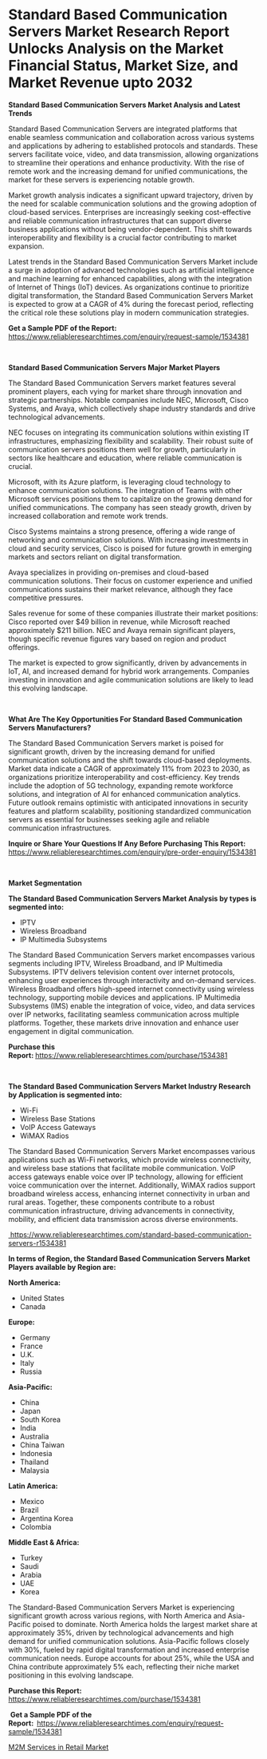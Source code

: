 <p><h1>Standard Based Communication Servers Market Research Report Unlocks Analysis on the Market Financial Status, Market Size, and Market Revenue upto 2032</h1></p><p><strong>Standard Based Communication Servers Market Analysis and Latest Trends</strong></p>
<p><p>Standard Based Communication Servers are integrated platforms that enable seamless communication and collaboration across various systems and applications by adhering to established protocols and standards. These servers facilitate voice, video, and data transmission, allowing organizations to streamline their operations and enhance productivity. With the rise of remote work and the increasing demand for unified communications, the market for these servers is experiencing notable growth.</p><p>Market growth analysis indicates a significant upward trajectory, driven by the need for scalable communication solutions and the growing adoption of cloud-based services. Enterprises are increasingly seeking cost-effective and reliable communication infrastructures that can support diverse business applications without being vendor-dependent. This shift towards interoperability and flexibility is a crucial factor contributing to market expansion.</p><p>Latest trends in the Standard Based Communication Servers Market include a surge in adoption of advanced technologies such as artificial intelligence and machine learning for enhanced capabilities, along with the integration of Internet of Things (IoT) devices. As organizations continue to prioritize digital transformation, the Standard Based Communication Servers Market is expected to grow at a CAGR of 4% during the forecast period, reflecting the critical role these solutions play in modern communication strategies.</p></p>
<p><strong>Get a Sample PDF of the Report:&nbsp;</strong> <a href="https://www.reliableresearchtimes.com/enquiry/request-sample/1534381?utm_campaign=2479&utm_medium=2&utm_source=Github&utm_content=ia&utm_term=15022025&utm_id=standard-based-communication-servers">https://www.reliableresearchtimes.com/enquiry/request-sample/1534381</a></p>
<p>&nbsp;</p>
<p><strong>Standard Based Communication Servers Major Market Players</strong></p>
<p><p>The Standard Based Communication Servers market features several prominent players, each vying for market share through innovation and strategic partnerships. Notable companies include NEC, Microsoft, Cisco Systems, and Avaya, which collectively shape industry standards and drive technological advancements.</p><p>NEC focuses on integrating its communication solutions within existing IT infrastructures, emphasizing flexibility and scalability. Their robust suite of communication servers positions them well for growth, particularly in sectors like healthcare and education, where reliable communication is crucial.</p><p>Microsoft, with its Azure platform, is leveraging cloud technology to enhance communication solutions. The integration of Teams with other Microsoft services positions them to capitalize on the growing demand for unified communications. The company has seen steady growth, driven by increased collaboration and remote work trends.</p><p>Cisco Systems maintains a strong presence, offering a wide range of networking and communication solutions. With increasing investments in cloud and security services, Cisco is poised for future growth in emerging markets and sectors reliant on digital transformation.</p><p>Avaya specializes in providing on-premises and cloud-based communication solutions. Their focus on customer experience and unified communications sustains their market relevance, although they face competitive pressures.</p><p>Sales revenue for some of these companies illustrate their market positions: Cisco reported over $49 billion in revenue, while Microsoft reached approximately $211 billion. NEC and Avaya remain significant players, though specific revenue figures vary based on region and product offerings.</p><p>The market is expected to grow significantly, driven by advancements in IoT, AI, and increased demand for hybrid work arrangements. Companies investing in innovation and agile communication solutions are likely to lead this evolving landscape.</p></p>
<p>&nbsp;</p>
<p><strong>What Are The Key Opportunities For Standard Based Communication Servers Manufacturers?</strong></p>
<p><p>The Standard Based Communication Servers market is poised for significant growth, driven by the increasing demand for unified communication solutions and the shift towards cloud-based deployments. Market data indicate a CAGR of approximately 11% from 2023 to 2030, as organizations prioritize interoperability and cost-efficiency. Key trends include the adoption of 5G technology, expanding remote workforce solutions, and integration of AI for enhanced communication analytics. Future outlook remains optimistic with anticipated innovations in security features and platform scalability, positioning standardized communication servers as essential for businesses seeking agile and reliable communication infrastructures.</p></p>
<p><strong>Inquire or Share Your Questions If Any Before Purchasing This Report:</strong> <a href="https://www.reliableresearchtimes.com/enquiry/pre-order-enquiry/1534381?utm_campaign=2479&utm_medium=2&utm_source=Github&utm_content=ia&utm_term=15022025&utm_id=standard-based-communication-servers">https://www.reliableresearchtimes.com/enquiry/pre-order-enquiry/1534381</a></p>
<p>&nbsp;</p>
<p><strong>Market Segmentation</strong></p>
<p><strong>The Standard Based Communication Servers Market Analysis by types is segmented into:</strong></p>
<p><ul><li>IPTV</li><li>Wireless Broadband</li><li>IP Multimedia Subsystems</li></ul></p>
<p><p>The Standard Based Communication Servers market encompasses various segments including IPTV, Wireless Broadband, and IP Multimedia Subsystems. IPTV delivers television content over internet protocols, enhancing user experiences through interactivity and on-demand services. Wireless Broadband offers high-speed internet connectivity using wireless technology, supporting mobile devices and applications. IP Multimedia Subsystems (IMS) enable the integration of voice, video, and data services over IP networks, facilitating seamless communication across multiple platforms. Together, these markets drive innovation and enhance user engagement in digital communication.</p></p>
<p><strong>Purchase this Report:&nbsp;</strong><a href="https://www.reliableresearchtimes.com/purchase/1534381?utm_campaign=2479&utm_medium=2&utm_source=Github&utm_content=ia&utm_term=15022025&utm_id=standard-based-communication-servers">https://www.reliableresearchtimes.com/purchase/1534381</a></p>
<p>&nbsp;</p>
<p><strong>The Standard Based Communication Servers Market Industry Research by Application is segmented into:</strong></p>
<p><ul><li>Wi-Fi</li><li>Wireless Base Stations</li><li>VoIP Access Gateways</li><li>WiMAX Radios</li></ul></p>
<p><p>The Standard Based Communication Servers Market encompasses various applications such as Wi-Fi networks, which provide wireless connectivity, and wireless base stations that facilitate mobile communication. VoIP access gateways enable voice over IP technology, allowing for efficient voice communication over the internet. Additionally, WiMAX radios support broadband wireless access, enhancing internet connectivity in urban and rural areas. Together, these components contribute to a robust communication infrastructure, driving advancements in connectivity, mobility, and efficient data transmission across diverse environments.</p></p>
<p><a href="https://www.reliableresearchtimes.com/standard-based-communication-servers-r1534381?utm_campaign=2479&utm_medium=2&utm_source=Github&utm_content=ia&utm_term=15022025&utm_id=standard-based-communication-servers">&nbsp;https://www.reliableresearchtimes.com/standard-based-communication-servers-r1534381</a></p>
<p><strong>In terms of Region, the Standard Based Communication Servers Market Players available by Region are:</strong></p>
<p>
    <p> <strong> North America: </strong>
        <ul>
            <li>United States</li>
            <li>Canada</li>
        </ul>
        </p> 
    <p> <strong> Europe: </strong>
        <ul>
            <li>Germany</li>
            <li>France</li>
            <li>U.K.</li>
            <li>Italy</li>
            <li>Russia</li>
        </ul>
        </p> 
    <p> <strong> Asia-Pacific: </strong>
        <ul>
            <li>China</li>
            <li>Japan</li>
            <li>South Korea</li>
            <li>India</li>
            <li>Australia</li>
            <li>China Taiwan</li>
            <li>Indonesia</li>
            <li>Thailand</li>
            <li>Malaysia</li>
        </ul>
        </p> 
    <p> <strong> Latin America: </strong>
        <ul>
            <li>Mexico</li>
            <li>Brazil</li>
            <li>Argentina Korea</li>
            <li>Colombia</li>
        </ul>
        </p> 
    <p> <strong> Middle East & Africa: </strong>
        <ul>
            <li>Turkey</li>
            <li>Saudi</li>
            <li>Arabia</li>
            <li>UAE</li>
            <li>Korea</li>
        </ul>
    </p>
    </p>
<p><p>The Standard-Based Communication Servers Market is experiencing significant growth across various regions, with North America and Asia-Pacific poised to dominate. North America holds the largest market share at approximately 35%, driven by technological advancements and high demand for unified communication solutions. Asia-Pacific follows closely with 30%, fueled by rapid digital transformation and increased enterprise communication needs. Europe accounts for about 25%, while the USA and China contribute approximately 5% each, reflecting their niche market positioning in this evolving landscape.</p></p>
<p><strong>Purchase this Report: </strong><a href="https://www.reliableresearchtimes.com/purchase/1534381?utm_campaign=2479&utm_medium=2&utm_source=Github&utm_content=ia&utm_term=15022025&utm_id=standard-based-communication-servers">https://www.reliableresearchtimes.com/purchase/1534381</a></p>
<p>&nbsp;<strong>Get a Sample PDF of the Report:&nbsp;&nbsp;</strong><a href="https://www.reliableresearchtimes.com/enquiry/request-sample/1534381?utm_campaign=2479&utm_medium=2&utm_source=Github&utm_content=ia&utm_term=15022025&utm_id=standard-based-communication-servers">https://www.reliableresearchtimes.com/enquiry/request-sample/1534381</a></p>
<p><strong></strong></p>
<p><p><a href="https://github.com/phephezxnf/Market-Research-Report-List-1/blob/main/m2m-services-in-retail-market.md?utm_campaign=2479&utm_medium=2&utm_source=Github&utm_content=ia&utm_term=15022025&utm_id=standard-based-communication-servers">M2M Services in Retail Market</a></p></p>